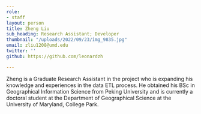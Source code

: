 ```yaml
---
role:
- staff
layout: person
title: Zheng Liu
sub_heading: Research Assistant; Developer
thumbnail: "/uploads/2022/09/23/img_9835.jpg"
email: zliu1208@umd.edu
twitter: ''
github: https://github.com/leonardzh

---
```

Zheng is a Graduate Research Assistant in the project who is expanding his knowledge and experiences in the data ETL process. He obtained his BSc in Geographical Information Science from Peking University and is currently a doctoral student at the Department of Geographical Science at the University of Maryland, College Park.